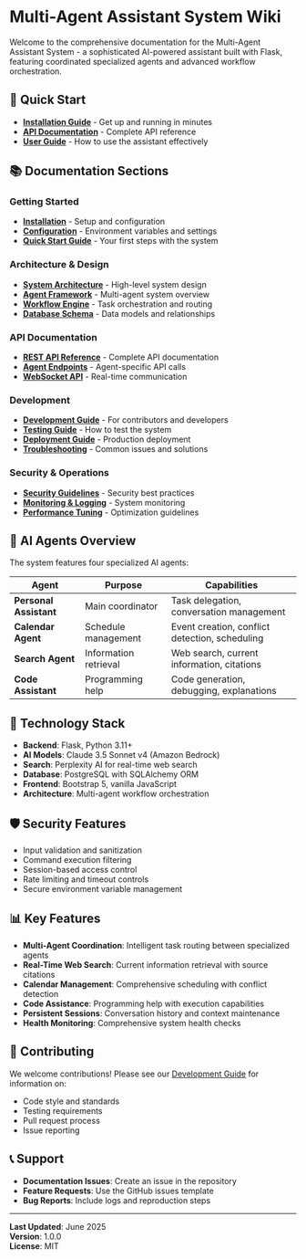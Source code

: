 # Multi-Agent Assistant System Wiki

Welcome to the comprehensive documentation for the Multi-Agent Assistant System - a sophisticated AI-powered assistant built with Flask, featuring coordinated specialized agents and advanced workflow orchestration.

## 🚀 Quick Start

- **[Installation Guide](Installation)** - Get up and running in minutes
- **[API Documentation](API-Reference)** - Complete API reference
- **[User Guide](User-Guide)** - How to use the assistant effectively

## 📚 Documentation Sections

### Getting Started
- **[Installation](Installation)** - Setup and configuration
- **[Configuration](Configuration)** - Environment variables and settings
- **[Quick Start Guide](Quick-Start)** - Your first steps with the system

### Architecture & Design
- **[System Architecture](System-Architecture)** - High-level system design
- **[Agent Framework](Agent-Framework)** - Multi-agent system overview
- **[Workflow Engine](Workflow-Engine)** - Task orchestration and routing
- **[Database Schema](Database-Schema)** - Data models and relationships

### API Documentation
- **[REST API Reference](API-Reference)** - Complete API documentation
- **[Agent Endpoints](Agent-Endpoints)** - Agent-specific API calls
- **[WebSocket API](WebSocket-API)** - Real-time communication

### Development
- **[Development Guide](Development-Guide)** - For contributors and developers
- **[Testing Guide](Testing-Guide)** - How to test the system
- **[Deployment Guide](Deployment-Guide)** - Production deployment
- **[Troubleshooting](Troubleshooting)** - Common issues and solutions

### Security & Operations
- **[Security Guidelines](Security-Guidelines)** - Security best practices
- **[Monitoring & Logging](Monitoring-Logging)** - System monitoring
- **[Performance Tuning](Performance-Tuning)** - Optimization guidelines

## 🤖 AI Agents Overview

The system features four specialized AI agents:

| Agent | Purpose | Capabilities |
|-------|---------|-------------|
| **Personal Assistant** | Main coordinator | Task delegation, conversation management |
| **Calendar Agent** | Schedule management | Event creation, conflict detection, scheduling |
| **Search Agent** | Information retrieval | Web search, current information, citations |
| **Code Assistant** | Programming help | Code generation, debugging, explanations |

## 🔧 Technology Stack

- **Backend**: Flask, Python 3.11+
- **AI Models**: Claude 3.5 Sonnet v4 (Amazon Bedrock)
- **Search**: Perplexity AI for real-time web search
- **Database**: PostgreSQL with SQLAlchemy ORM
- **Frontend**: Bootstrap 5, vanilla JavaScript
- **Architecture**: Multi-agent workflow orchestration

## 🛡️ Security Features

- Input validation and sanitization
- Command execution filtering
- Session-based access control
- Rate limiting and timeout controls
- Secure environment variable management

## 📊 Key Features

- **Multi-Agent Coordination**: Intelligent task routing between specialized agents
- **Real-Time Web Search**: Current information retrieval with source citations
- **Calendar Management**: Comprehensive scheduling with conflict detection
- **Code Assistance**: Programming help with execution capabilities
- **Persistent Sessions**: Conversation history and context maintenance
- **Health Monitoring**: Comprehensive system health checks

## 🤝 Contributing

We welcome contributions! Please see our [Development Guide](Development-Guide) for information on:
- Code style and standards
- Testing requirements
- Pull request process
- Issue reporting

## 📞 Support

- **Documentation Issues**: Create an issue in the repository
- **Feature Requests**: Use the GitHub issues template
- **Bug Reports**: Include logs and reproduction steps

---

**Last Updated**: June 2025  
**Version**: 1.0.0  
**License**: MIT